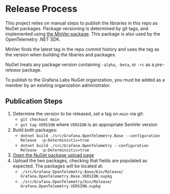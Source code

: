 # Release Process

This project relies on manual steps to publish the libraries in this repo as
NuGet packages. Package versioning is determined by git tags, and implemented
using [the MinVer package](https://github.com/adamralph/minver). This package
is also used by the OpenTelemetry .NET SDK.

MinVer finds the latest tag in the repo commit history and uses the tag as
the version when building the libaries and packages.

NuGet treats any package version containing `-alpha`, `-beta`, or `-rc` as a
*pre-release* package.

To publish to the Grafana Labs NuGet organization, you must be added as a
member by an existing organization administrator.

## Publication Steps

1. Determine the version to be released, set a tag on `main` via git:
    * `git checkout main`
    * `git tag VERSION` where `VERSION` is an appropriate SemVer version
2. Build both packages:
    * `dotnet build ./src/Grafana.OpenTelemetry.Base --configuration Release 
-p:Deterministic=true`
    * `dotnet build ./src/Grafana.OpenTelemetry --configuration Release 
-p:Deterministic=true`
3. [Open the NuGet package upload page](
https://www.nuget.org/packages/manage/upload)
4. Upload the two packages, checking that fields are populated as expected. 
The packages will be located at:
    * `./src/Grafana.OpenTelemetry.Base/bin/Release/
Grafana.OpenTelemetry.Base.VERSION.nupkg`
    * `./src/Grafana.OpenTelemetry/bin/Release/
Grafana.OpenTelemetry.VERSION.nupkg`
